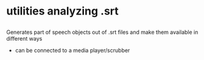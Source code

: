 # utilities analyzing .srt

##
Generates part of speech objects out of .srt files and make them available in different ways
- can be connected to a media player/scrubber 
